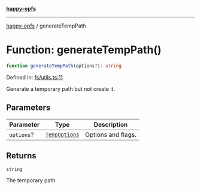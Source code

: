 [**happy-opfs**](../README.md)

***

[happy-opfs](../README.md) / generateTempPath

# Function: generateTempPath()

```ts
function generateTempPath(options?): string
```

Defined in: [fs/utils.ts:11](https://github.com/JiangJie/happy-opfs/blob/7d6f4902eef2f34868c7991f5501261a1d1ff67a/src/fs/utils.ts#L11)

Generate a temporary path but not create it.

## Parameters

| Parameter | Type | Description |
| ------ | ------ | ------ |
| `options`? | [`TempOptions`](../interfaces/TempOptions.md) | Options and flags. |

## Returns

`string`

The temporary path.
